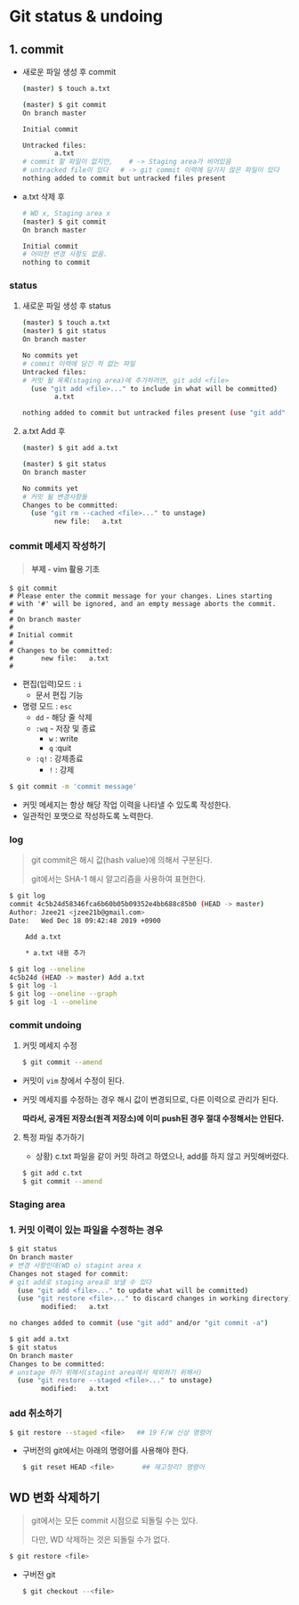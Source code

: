 # Git status & undoing

## 1. commit

* 새로운 파일 생성 후 commit

  ```bash
  (master) $ touch a.txt
  
  (master) $ git commit
  On branch master
  
  Initial commit
  
  Untracked files:
          a.txt
  # commit 할 파일이 없지만,	 # -> Staging area가 비어있음
  # untracked file이 있다   # -> git commit 이력에 담기지 않은 파일이 있다
  nothing added to commit but untracked files present
  ```

  

* a.txt 삭제 후

  ```bash
  # WD x, Staging area x
  (master) $ git commit
  On branch master
  
  Initial commit
  # 어떠한 변경 사항도 없음.
  nothing to commit
  ```



### status

1. 새로운 파일 생성 후 status

   ```bash
   (master) $ touch a.txt
   (master) $ git status
   On branch master
   
   No commits yet
   # commit 이력에 담긴 적 없는 파일
   Untracked files:
   # 커밋 될 목록(staging area)에 추가하려면, git add <file>
     (use "git add <file>..." to include in what will be committed)
           a.txt
   
   nothing added to commit but untracked files present (use "git add" to track)
   ```

   

2. a.txt Add 후

   ```bash
   (master) $ git add a.txt
   
   (master) $ git status
   On branch master
   
   No commits yet
   # 커밋 될 변경사항들
   Changes to be committed:
     (use "git rm --cached <file>..." to unstage)
           new file:   a.txt
   ```

   





### commit 메세지 작성하기

> #### 부제 - vim 활용 기초

	$ git commit
	# Please enter the commit message for your changes. Lines starting
	# with '#' will be ignored, and an empty message aborts the commit.
	#
	# On branch master
	#
	# Initial commit
	#
	# Changes to be committed:
	#       new file:   a.txt
	#

* 편집(입력)모드 : `i`
  * 문서 편집 기능
* 명령 모드 : `esc`
  * `dd` - 해당 줄 삭제
  * `:wq` - 저장 및 종료
    * `w` : write
    * `q` :quit
  * `:q!` : 강제종료
    * `!` : 강제

```bash
$ git commit -m 'commit message'
```

* 커밋 메세지는 항상 해당 작업 이력을 나타낼 수 있도록 작성한다.
* 일관적인 포맷으로 작성하도록 노력한다.



### log

> git commit은 해시 값(hash value)에 의해서 구분된다.
>
> git에서는 SHA-1 해시 알고리즘을 사용하여 표현한다.

```bash
$ git log
commit 4c5b24d58346fca6b60b05b09352e4bb688c85b0 (HEAD -> master)
Author: Jzee21 <jzee21b@gmail.com>
Date:   Wed Dec 18 09:42:48 2019 +0900

    Add a.txt

    * a.txt 내용 추가
```

```bash
$ git log --oneline
4c5b24d (HEAD -> master) Add a.txt
$ git log -1
$ git log --oneline --graph
$ git log -1 --oneline
```



### commit undoing

1. 커밋 메세지 수정

   ```bash
   $ git commit --amend
   ```

* 커밋이 `vim` 창에서 수정이 된다.

* 커밋 메세지를 수정하는 경우 해시 값이 변경되므로, 다른 이력으로 관리가 된다.

  **따라서, 공개된 저장소(원격 저장소)에 이미 push된 경우 절대 수정해서는 안된다.**



2. 특정 파일 추가하기

   * 상황) c.txt 파일을 같이 커밋 하려고 하였으나, add를 하지 않고 커밋해버렸다.

   ```bash
   $ git add c.txt
   $ git commit --amend
   ```

   

### Staging area

### 1. 커밋 이력이 있는 파일을 수정하는 경우

```bash
$ git status
On branch master
# 변경 사항인데(WD o) stagint area x
Changes not staged for commit:
# git add로 staging area로 보낼 수 있다
  (use "git add <file>..." to update what will be committed)
  (use "git restore <file>..." to discard changes in working directory)
        modified:   a.txt

no changes added to commit (use "git add" and/or "git commit -a")
```



```bash
$ git add a.txt
$ git status
On branch master
Changes to be committed:
# unstage 하기 위해서(stagint area에서 제외하기 위해서)
  (use "git restore --staged <file>..." to unstage)
        modified:   a.txt
```



### add 취소하기

```bash
$ git restore --staged <file>	## 19 F/W 신상 명령어
```

* 구버전의 git에서는 아래의 명령어를 사용해야 한다.

  ```bash
  $ git reset HEAD <file>		## 재고정리? 명령어
  ```

  

## WD 변화 삭제하기

> git에서는 모든 commit 시점으로 되돌릴 수는 있다.
>
> 다만, WD 삭제하는 것은 되돌릴 수가 없다.

```bash
$ git restore <file>
```

* 구버전 git

  ```bash
  $ git checkout --<file>
  ```

  







